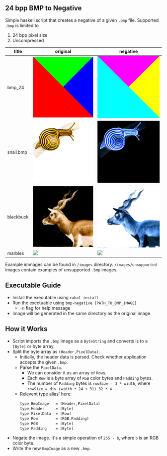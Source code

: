 ## 24 bpp BMP to Negative

Simple haskell script that creates a negative of a given `.bmp` file. Supported `.bmp` is limited to

1. 24 bpp pixel size
2. Uncompressed

|title|original|negative|
|-|-|-|
|bmp_24|![](images/bmp_24.bmP)|![](images/negative_bmp_24.bmP)|
|snail.bmp|![](images/snail.bmp)|![](images/negative_snail.bmp)|
|blackbuck|![](images/blackbuck.bmp)|![](images/negative_blackbuck.bmp)|
|marbles|![](images/MARBLES.BMP)|![](images/negative_MARBLES.BMP)|

Example immages can be found in `/images` directory. `/images/unsupported` images contain examples of unsupported `.bmp` images.

## Executable Guide
* Install the executable using
  ```cabal install```
* Run the exectuable using
  ```bmp-negative {PATH_TO_BMP_IMAGE}```
  * `-h` flag for help message
* Image will be generated in the same directory as the original image.

## How it Works
* Script imports the `.bmp` image as a `ByteString` and converts is to a `[Byte]` or byte array.
* Split the byte array as `(Header,PixelData)`. 
  * Initially, the header data is parsed. Check whether application accepts the given `.bmp`.
  * Parse the `PixelData`.
    * We can consider it as an array of `Row`s.
    * Each `Row` is a byte array of `RGB` color bytes and `Padding` bytes.
    * The number of `Padding` bytes is `rowSize - 3 * width`, where `rowSize = div (width * 24 + 31) 32 * 4`
  * Relevent type alias' here:
    ```
    type BmpImage   = (Header,PixelData)
    type Header     = [Byte]
    type PixelData  = [Row]
    type Row        = (RGB,Padding)
    type RGB        = [Byte]
    type Padding    = [Byte]
    ```
* Negate the image. It's a simple operation of `255 - b`, where `b` is an RGB color byte.
* Write the new `BmpImage` as a new `.bmp`.